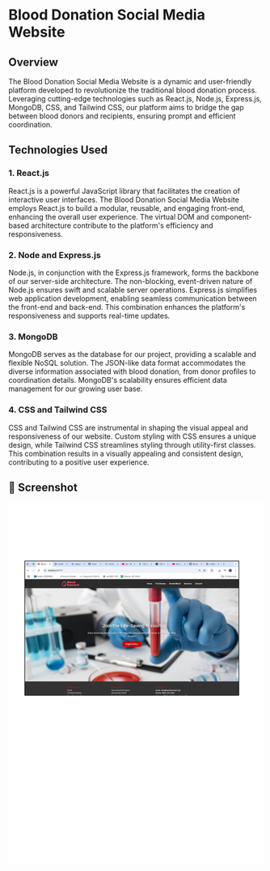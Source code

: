 # Blood Donation Social Media Website

## Overview

The Blood Donation Social Media Website is a dynamic and user-friendly platform developed to revolutionize the traditional blood donation process. Leveraging cutting-edge technologies such as React.js, Node.js, Express.js, MongoDB, CSS, and Tailwind CSS, our platform aims to bridge the gap between blood donors and recipients, ensuring prompt and efficient coordination.

## Technologies Used

### 1. React.js

React.js is a powerful JavaScript library that facilitates the creation of interactive user interfaces. The Blood Donation Social Media Website employs React.js to build a modular, reusable, and engaging front-end, enhancing the overall user experience. The virtual DOM and component-based architecture contribute to the platform's efficiency and responsiveness.

### 2. Node and Express.js

Node.js, in conjunction with the Express.js framework, forms the backbone of our server-side architecture. The non-blocking, event-driven nature of Node.js ensures swift and scalable server operations. Express.js simplifies web application development, enabling seamless communication between the front-end and back-end. This combination enhances the platform's responsiveness and supports real-time updates.

### 3. MongoDB

MongoDB serves as the database for our project, providing a scalable and flexible NoSQL solution. The JSON-like data format accommodates the diverse information associated with blood donation, from donor profiles to coordination details. MongoDB's scalability ensures efficient data management for our growing user base.

### 4. CSS and Tailwind CSS

CSS and Tailwind CSS are instrumental in shaping the visual appeal and responsiveness of our website. Custom styling with CSS ensures a unique design, while Tailwind CSS streamlines styling through utility-first classes. This combination results in a visually appealing and consistent design, contributing to a positive user experience.



## 📸 Screenshot

![Screenshot](src/assets/Screenshot.png)
